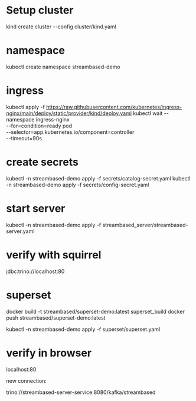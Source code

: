 # Setup cluster

kind create cluster --config cluster/kind.yaml

# namespace

kubectl create namespace streambased-demo

# ingress

kubectl apply -f https://raw.githubusercontent.com/kubernetes/ingress-nginx/main/deploy/static/provider/kind/deploy.yaml
kubectl wait --namespace ingress-nginx \
--for=condition=ready pod \
--selector=app.kubernetes.io/component=controller \
--timeout=90s

# create secrets

kubectl -n streambased-demo apply -f secrets/catalog-secret.yaml
kubectl -n streambased-demo apply -f secrets/config-secret.yaml

# start server

kubectl -n streambased-demo apply -f streambased_server/streambased-server.yaml

# verify with squirrel 

jdbc:trino://localhost:80

# superset

docker build -t streambased/superset-demo:latest superset_build
docker push streambased/superset-demo:latest

kubectl -n streambased-demo apply -f superset/superset.yaml

# verify in browser

localhost:80

new connection:

trino://streambased-server-service:8080/kafka/streambased